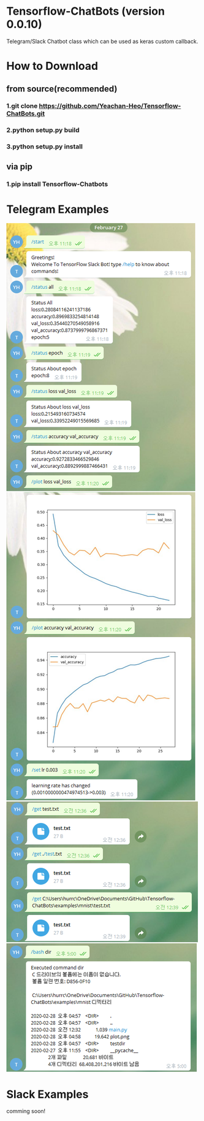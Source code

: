 # Tensorflow-ChatBots (version 0.0.10)
Telegram/Slack Chatbot class which can be used as keras custom callback.

# How to Download

## from source(recommended)
### 1.git clone https://github.com/Yeachan-Heo/Tensorflow-ChatBots.git
### 2.python setup.py build
### 3.python setup.py install

## via pip
### 1.pip install Tensorflow-Chatbots

# Telegram Examples
![Alt Image text](/images/telegram_example_1.png?raw=true "example")
![Alt Image text](/images/telegram_example_2.png?raw=true)
![Alt Image text](/images/telegram_example_3.png?raw=true)
![Alt Image text](/images/telegram_example_4.png?raw=true)
# Slack Examples
comming soon!
